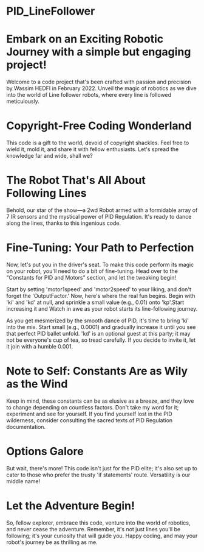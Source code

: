 # PID_LineFollower
# Embark on an Exciting Robotic Journey with a simple but engaging project!

Welcome to a code project that's been crafted with passion and precision by Wassim HEDFI in February 2022. Unveil the magic of robotics as we dive into the world of Line follower robots, where every line is followed meticulously.

# Copyright-Free Coding Wonderland

This code is a gift to the world, devoid of copyright shackles. Feel free to wield it, mold it, and share it with fellow enthusiasts. Let's spread the knowledge far and wide, shall we?

# The Robot That's All About Following Lines

Behold, our star of the show—a 2wd Robot armed with a formidable array of 7 IR sensors and the mystical power of PID Regulation. It's ready to dance along the lines, thanks to this ingenious code.

# Fine-Tuning: Your Path to Perfection

Now, let's put you in the driver's seat. To make this code perform its magic on your robot, you'll need to do a bit of fine-tuning. Head over to the "Constants for PID and Motors" section, and let the tweaking begin!

Start by setting 'motor1speed' and 'motor2speed' to your liking, and don't forget the 'OutputFactor.' Now, here's where the real fun begins. Begin with 'ki' and 'kd' at null, and sprinkle a small value (e.g., 0.01) onto 'kp'.Start increasing it and Watch in awe as your robot starts its line-following journey.

As you get mesmerized by the smooth dance of PID, it's time to bring 'ki' into the mix. Start small (e.g., 0.0001) and gradually increase it until you see that perfect PID ballet unfold. 'kd' is an optional guest at this party; it may not be everyone's cup of tea, so tread carefully. If you decide to invite it, let it join with a humble 0.001.

# Note to Self: Constants Are as Wily as the Wind

Keep in mind, these constants can be as elusive as a breeze, and they love to change depending on countless factors. Don't take my word for it; experiment and see for yourself. If you find yourself lost in the PID wilderness, consider consulting the sacred texts of PID Regulation documentation.

# Options Galore

But wait, there's more! This code isn't just for the PID elite; it's also set up to cater to those who prefer the trusty 'if statements' route. Versatility is our middle name!

# Let the Adventure Begin!

So, fellow explorer, embrace this code, venture into the world of robotics, and never cease the adventure. Remember, it's not just lines you'll be following; it's your curiosity that will guide you. Happy coding, and may your robot's journey be as thrilling as me.

